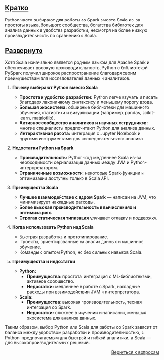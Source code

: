 ## <u>Кратко</u>

Python часто выбирают для работы со Spark вместо Scala из-за простоты языка, большого сообщества, богатства библиотек
для анализа данных и удобства разработки, несмотря на более низкую производительность по сравнению с Scala.

## <u>Развернуто</u>

Хотя Scala изначально является родным языком для Apache Spark и обеспечивает высокую производительность, Python с
библиотекой PySpark получил широкое распространение благодаря своим преимуществам для исследователей данных и
аналитиков.

1. **Почему выбирают Python вместо Scala**
    - **Простота и удобство разработки:** Python легче изучать и писать благодаря лаконичному синтаксису и меньшему
      порогу входа.
    - **Большая экосистема:** обширные библиотеки для машинного обучения, статистики и визуализации (например, pandas,
      scikit-learn, matplotlib).
    - **Активное сообщество аналитиков и научных сотрудников:** многие специалисты предпочитают Python для анализа
      данных.
    - **Интерактивная работа:** интеграция с Jupyter Notebook и другими инструментами для исследовательского анализа.

2. **Недостатки Python на Spark**
    - **Производительность:** Python-код медленнее Scala из-за необходимости сериализации данных между JVM и
      Python-интерпретатором.
    - **Ограниченные возможности:** некоторые Spark-функции и оптимизации доступны только в Scala API.

3. **Преимущества Scala**
    - **Лучшее взаимодействие с ядром Spark** — написан на JVM, что минимизирует накладные расходы.
    - **Более высокая производительность в вычислениях и оптимизациях.**
    - **Строгая статическая типизация** улучшает отладку и поддержку.

4. **Когда использовать Python над Scala**
    - Быстрая разработка и прототипирование.
    - Проекты, ориентированные на анализ данных и машинное обучение.
    - Команды с опытом Python, но без сильных навыков Scala.

5. **Преимущества и недостатки**
    - **Python:**
        - **Преимущества:** простота, интеграция с ML-библиотеками, активное сообщество.
        - **Недостатки:** медленнее в работе с Spark, накладные расходы при взаимодействии JVM и интерпретатора.
    - **Scala:**
        - **Преимущества:** высокая производительность, тесная интеграция со Spark.
        - **Недостатки:** сложнее в изучении и написании, меньшая экосистема для анализа данных.

Таким образом, выбор Python или Scala для работы со Spark зависит от баланса между удобством разработки и
производительностью, с Python, предпочитаемым для быстрой и гибкой аналитики, а Scala — для высокопроизводительных
решений.

<div align="right">

[Вернуться к вопросам](../Вопросы.md)

</div>
